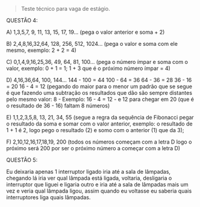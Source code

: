 > Teste técnico para vaga de estágio.

QUESTÃO 4: 

A) 1,3,5,7, 9, 11, 13, 15, 17, 19... (pega o valor anterior e soma + 2)

B) 2,4,8,16,32,64, 128, 256, 512, 1024... (pega o valor e soma com ele mesmo, exemplo: 2 + 2 = 4)

C) 0,1,4,9,16,25,36, 49, 64, 81, 100... (pega o número ímpar e soma com o valor, exemplo: 0 + 1 = 1; 1 + 3 que é o próximo número ímpar  = 4)

D) 4,16,36,64, 100, 144...
144 - 100 = 44
100 - 64 = 36
64 - 36 = 28
36 - 16 = 20
16 - 4 = 12
(pegando do maior para o menor um padrão que se segue é que fazendo uma subtração os resultados que dão são sempre distantes pelo mesmo valor: 8 - Exemplo: 16 - 4 = 12 - e 12 para chegar em 20 (que é o resultado de 36 - 16) faltam 8 números)

E) 1,1,2,3,5,8, 13, 21, 34, 55 (segue a regra da sequência de Fibonacci pegar o resultado da soma e somar com o valor anterior, exemplo: o resultado de 1 + 1 é 2, logo pego o resultado (2) e somo com o anterior (1) que da 3);

F) 2,10,12,16,17,18,19, 200 (todos os números começam com a letra D logo o próximo será 200 por ser o próximo número a começar com a letra D)


QUESTÃO 5:

Eu deixaria apenas 1 interruptor ligado iria até a sala de lâmpadas, chegando lá iria ver qual lâmpada está ligada, voltaria, desligaria o interruptor que liguei e ligaria outro e iria até a sala de lâmpadas mais um vez e veria qual lâmpada ligou, assim quando eu voltasse eu saberia quais interruptores liga quais lâmpadas.
